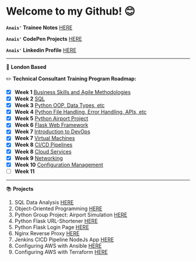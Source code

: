 # Welcome to my Github! :blush:

**`Anais'` Trainee Notes** [HERE](/docs)

**`Anais'` CodePen Projects** [HERE](https://codepen.io/tangintech)

**`Anais'` Linkedin Profile** [HERE](https://www.linkedin.com/in/anais-tang/)

---
:round_pushpin: **London Based**

:pencil2: **Technical Consultant Training Program Roadmap:**

- [x] **Week 1** [Business Skills and Agile Methodologies](/docs/Week1_BusinessSkills)
- [x] **Week 2** [SQL](/docs/Week2_SQL)
- [x] **Week 3** [Python OOP, Data Types, etc](/docs/Week3_Python%20)
- [x] **Week 4** [Python File Handling, Error Handling, APIs, etc](/docs/Week4_Python)
- [x] **Week 5** [Python Airport Project](https://github.com/Humza277/pythonProject)
- [x] **Week 6** [Flask Web Framework](/docs/Week6_FlaskPython)
- [x] **Week 7** [Introduction to DevOps](/docs/Week7_Intro_DevOps)
- [x] **Week 7**  [Virtual Machines](/docs/Week7_VM)
- [x] **Week 8**  [CI/CD Pipelines](/docs/Week8_CICD)
- [x] **Week 8**  [Cloud Services](/docs/Week8_CloudServices)
- [x] **Week 9**  [Networking](/docs/Week9_Networking)
- [x] **Week 10** [Configuration Management](/docs/Week10_ConfigurationManagement)
- [ ] **Week 11** 

---

:books: **Projects**

1. SQL Data Analysis [HERE](/docs/Week2_SQL/SQL_Projects)
2. Object-Oriented Programming [HERE](https://github.com/naistangz/OOP)
3. Python Group Project: Airport Simulation [HERE](https://github.com/Humza277/pythonProject)
4. Python Flask URL-Shortener [HERE](/docs/Week6_FlaskPython/url-shortener)
5. Python Flask Login Page [HERE](https://github.com/naistangz/flask_autho_app/tree/master/flask_autho_app)
6. Nginx Reverse Proxy [HERE](https://github.com/naistangz/nginx-reverse-proxy)
7. Jenkins CICD Pipeline NodeJs App [HERE](https://github.com/naistangz/NodeJSAWS_Deploy_Code)
8. Configuring AWS with Ansible [HERE](https://github.com/naistangz/ansible_ami)
9. Configuring AWS with Terraform [HERE](https://github.com/naistangz/terraform_demo)